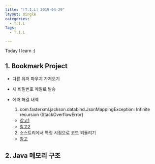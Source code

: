 ```yaml
---
title: "[T.I.L] 2019-04-29"
layout: single
categories:
  - T.I.L
Tags:
  - T.I.L

---
```

Today I learn :)     

   
## 1. Bookmark Project    
  * 다른 유저 파우치 가져오기  
  * 새 비밀번호 메일로 발송   

  * 에러 해결 내역  
    1. com.fasterxml.jackson.databind.JsonMappingException: Infinite recursion (StackOverflowError)
    * [참고1](https://stackoverflow.com/questions/3325387/infinite-recursion-with-jackson-json-and-hibernate-jpa-issue)     
    * [참고2](https://antop.tistory.com/155)

    2. 소스트리에서 특정 시점으로 코드 되돌리기  
    * [참고](http://blog.naver.com/PostView.nhn?blogId=blue7water&logNo=220853562086&categoryNo=0&parentCategoryNo=0&viewDate=&currentPage=1&postListTopCurrentPage=1&from=postView)

## 2. Java 메모리 구조
<br>

